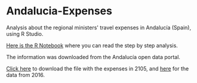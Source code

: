 # Andalucia-Expenses
Analysis about the regional ministers' travel expenses in Andalucía (Spain), using R Studio.

[Here is the R Notebook](https://github.com/Carmen-Aguilar/Andalucia-Expenses/blob/master/JuntaAnd_expenses.Rmd) where you can read the step by step analysis. 

The information was downloaded from the Andalucía open data portal. 

[Click here](https://github.com/Carmen-Aguilar/Andalucia-Expenses/blob/master/Gastos%20en%20viajes%20de%20altos%20cargos%202015_0.xlsx) to download the file with the expenses in 2105, and [here](https://github.com/Carmen-Aguilar/Andalucia-Expenses/blob/master/gastos_en_viajes_2016.xls) for the data from 2016.
